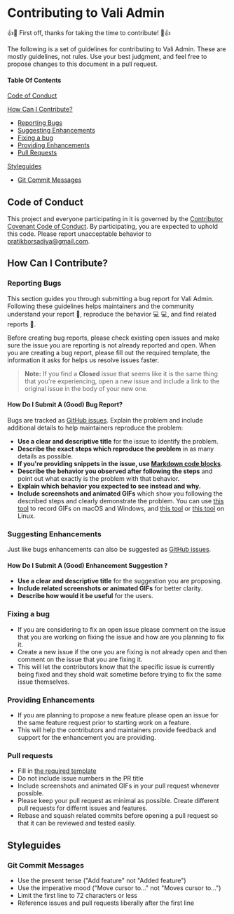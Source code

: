 # Contributing to Vali Admin

:+1::tada: First off, thanks for taking the time to contribute! :tada::+1:

The following is a set of guidelines for contributing to Vali Admin. These are mostly guidelines, not rules. Use your best judgment, and feel free to propose changes to this document in a pull request.

#### Table Of Contents

[Code of Conduct](#code-of-conduct)

[How Can I Contribute?](#how-can-i-contribute)
  * [Reporting Bugs](#reporting-bugs)
  * [Suggesting Enhancements](#suggesting-enhancements)
  * [Fixing a bug](#fixing-a-bug)
  * [Providing Enhancements](#providing-enhancements)
  * [Pull Requests](#pull-requests)

[Styleguides](#styleguides)
  * [Git Commit Messages](#git-commit-messages)

## Code of Conduct

This project and everyone participating in it is governed by the [Contributor Covenant Code of Conduct](CODE_OF_CONDUCT.md). By participating, you are expected to uphold this code. Please report unacceptable behavior to [pratikborsadiya@gmail.com](mailto:pratikborsadiya@gmail.com).

## How Can I Contribute?

### Reporting Bugs

This section guides you through submitting a bug report for Vali Admin. Following these guidelines helps maintainers and the community understand your report :pencil:, reproduce the behavior :computer: :computer:, and find related reports :mag_right:.

Before creating bug reports, please check existing open issues and make sure the issue you are reporting is not already reported and open. When you are creating a bug report, please fill out the required template, the information it asks for helps us resolve issues faster.

> **Note:** If you find a **Closed** issue that seems like it is the same thing that you're experiencing, open a new issue and include a link to the original issue in the body of your new one.

#### How Do I Submit A (Good) Bug Report?

Bugs are tracked as [GitHub issues](https://guides.github.com/features/issues/). Explain the problem and include additional details to help maintainers reproduce the problem:

* **Use a clear and descriptive title** for the issue to identify the problem.
* **Describe the exact steps which reproduce the problem** in as many details as possible.
* **If you're providing snippets in the issue, use [Markdown code blocks](https://help.github.com/articles/markdown-basics/#multiple-lines)**.
* **Describe the behavior you observed after following the steps** and point out what exactly is the problem with that behavior.
* **Explain which behavior you expected to see instead and why.**
* **Include screenshots and animated GIFs** which show you following the described steps and clearly demonstrate the problem. You can use [this tool](https://www.cockos.com/licecap/) to record GIFs on macOS and Windows, and [this tool](https://github.com/colinkeenan/silentcast) or [this tool](https://github.com/GNOME/byzanz) on Linux.

### Suggesting Enhancements

Just like bugs enhancements can also be suggested as [GitHub issues](https://guides.github.com/features/issues/).

#### How Do I Submit A (Good) Enhancement Suggestion ?

* **Use a clear and descriptive title** for the suggestion you are proposing.
* **Include related screenshots or animated GIFs** for better clarity.
* **Describe how would it be useful** for the users.

### Fixing a bug

* If you are considering to fix an open issue please comment on the issue that you are working on fixing the issue and how are you planning to fix it. 
* Create a new issue if the one you are fixing is not already open and then comment on the issue that you are fixing it. 
* This will let the contributors know that the specific issue is currently being fixed and they shold wait sometime before trying to fix the same issue themselves.

### Providing Enhancements
* If you are planning to propose a new feature please open an issue for the same feature request prior to starting work on a feature.
* This will help the contributors and maintainers provide feedback and support for the enhancement you are providing.

### Pull requests
* Fill in [the required template](PULL_REQUEST_TEMPLATE.md)
* Do not include issue numbers in the PR title
* Include screenshots and animated GIFs in your pull request whenever possible.
* Please keep your pull request as minimal as possible. Create different pull requests for differnt issues and features.
* Rebase and squash related commits before opening a pull request so that it can be reviewed and tested easily.

## Styleguides

### Git Commit Messages

* Use the present tense ("Add feature" not "Added feature")
* Use the imperative mood ("Move cursor to..." not "Moves cursor to...")
* Limit the first line to 72 characters or less
* Reference issues and pull requests liberally after the first line
